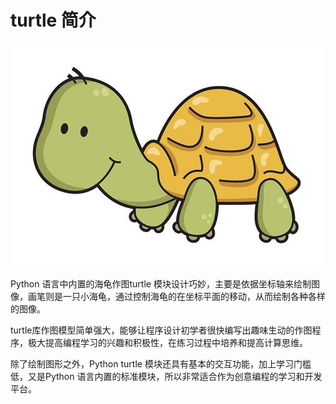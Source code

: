 # turtle 简介

![logo](./images/logo.jpg)

Python 语言中内置的海龟作图turtle 模块设计巧妙，主要是依据坐标轴来绘制图像，画笔则是一只小海龟，通过控制海龟的在坐标平面的移动，从而绘制各种各样的图像。

turtle库作图模型简单强大，能够让程序设计初学者很快编写出趣味生动的作图程序，极大提高编程学习的兴趣和积极性，在练习过程中培养和提高计算思维。

除了绘制图形之外，Python turtle 模块还具有基本的交互功能，加上学习门槛低，又是Python 语言内置的标准模块，所以非常适合作为创意编程的学习和开发平台。